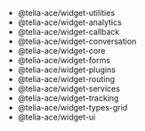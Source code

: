- @telia-ace/widget-utilities
- @telia-ace/widget-analytics
- @telia-ace/widget-callback
- @telia-ace/widget-conversation
- @telia-ace/widget-core
- @telia-ace/widget-forms
- @telia-ace/widget-plugins
- @telia-ace/widget-routing
- @telia-ace/widget-services
- @telia-ace/widget-tracking
- @telia-ace/widget-types-grid
- @telia-ace/widget-ui
